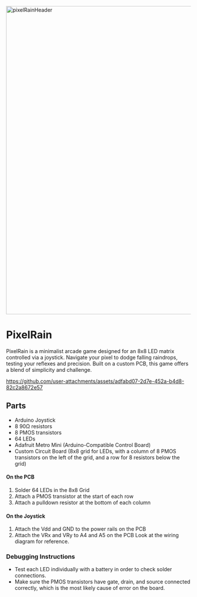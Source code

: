 <img width="841" alt="pixelRainHeader" src="https://github.com/user-attachments/assets/ab8e5671-c044-4a85-b00c-b33a52d80316" />

# PixelRain
PixelRain is a minimalist arcade game designed for an 8x8 LED matrix controlled via a joystick. Navigate your pixel to dodge falling raindrops, testing your reflexes and precision. Built on a custom PCB, this game offers a blend of simplicity and challenge.

https://github.com/user-attachments/assets/adfabd07-2d7e-452a-b4d8-82c2a8672e57

## Parts
- Arduino Joystick
- 8 90Ω resistors
- 8 PMOS transistors
- 64 LEDs
- Adafruit Metro Mini (Arduino-Compatible Control Board)
- Custom Circuit Board (8x8 grid for LEDs, with a column of 8 PMOS transistors on the left of the grid, and a row for 8 resistors below the grid)
#### On the PCB
1. Solder 64 LEDs in the 8x8 Grid
2. Attach a PMOS transistor at the start of each row
3. Attach a pulldown resistor at the bottom of each column
#### On the Joystick
1. Attach the Vdd and GND to the power rails on the PCB
2. Attach the VRx and VRy to A4 and A5 on the PCB
Look at the wiring diagram for reference.

### Debugging Instructions
- Test each LED individually with a battery in order to check solder connections.
- Make sure the PMOS transistors have gate, drain, and source connected correctly, which is the most likely cause of error on the board.
